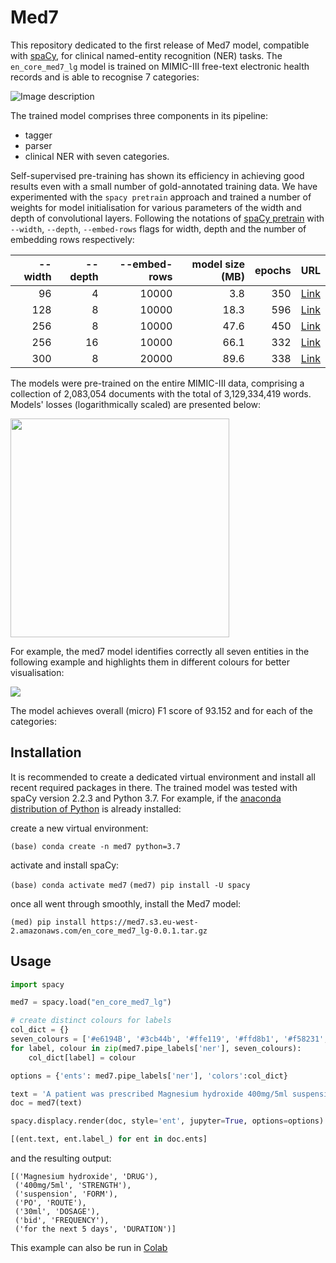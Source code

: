 # Med7

This repository dedicated to the first release of Med7 model, compatible with [spaCy](https://spacy.io), for clinical named-entity recognition (NER) tasks. The `en_core_med7_lg` model is trained on MIMIC-III free-text electronic health records and is able to recognise 7 categories:


![Image description](https://github.com/kormilitzin/med7/blob/master/images/Screenshot%202020-02-26%20at%2018.18.54.png)

The trained model comprises three components in its pipeline:
* tagger
* parser
* clinical NER with seven categories.

Self-supervised pre-training has shown its efficiency in achieving good results even with a small number of gold-annotated training data. We have experimented with the `spacy pretrain` approach and trained a number of weights for model initialisation for various parameters of the width and depth of convolutional layers. Following the notations of [spaCy pretrain](https://spacy.io/api/cli#pretrain) with `--width`, `--depth`, `--embed-rows` flags for width, depth and the number of embedding rows respectively:

| --width  | --depth | --embed-rows    |model size (MB) | epochs | URL      |
| --------:| -------:| -------------:  |--------------: |------: |-----:    |
| 96       |      4  |   10000         |      3.8       |    350 | [Link](https://med7.s3.eu-west-2.amazonaws.com/t2v/model_096_04_350.bin) |
| 128      |      8  |   10000         |      18.3      |    596 | [Link](https://med7.s3.eu-west-2.amazonaws.com/t2v/model_128_08_596.bin) |
| 256      |      8  |   10000         |      47.6      |    450 | [Link](https://med7.s3.eu-west-2.amazonaws.com/t2v/model_256_08_450.bin) |
| 256      |      16  |   10000         |     66.1      |    332 | [Link](https://med7.s3.eu-west-2.amazonaws.com/t2v/model_256_16_332.bin) |
| 300      |      8  |    20000       |       89.6      |    338 | [Link](https://med7.s3.eu-west-2.amazonaws.com/t2v/model_300_08_338.bin) |

The models were pre-trained on the entire MIMIC-III data, comprising a collection of 2,083,054 documents with the total of 3,129,334,419 words. Models' losses (logarithmically scaled) are presented below:


<img src="https://github.com/kormilitzin/med7/blob/master/images/myfile_1-1.png" width="350">


For example, the med7 model identifies correctly all seven entities in the following example and highlights them in different colours for better visualisation:

![](https://github.com/kormilitzin/med7/blob/master/images/Screenshot%202020-02-27%20at%2013.42.04.png)

The model achieves overall (micro) F1 score of 93.152 and for each of the categories:



## Installation

It is recommended to create a dedicated virtual environment and install all recent required packages in there. The trained model was tested with spaCy version 2.2.3 and Python 3.7. For example, if the [anaconda distribution of Python](https://www.anaconda.com/distribution/#download-section) is already installed:

create a new virtual environment:

`(base) conda create -n med7 python=3.7`

activate and install spaCy:

`(base) conda activate med7`
`(med7) pip install -U spacy`

once all went through smoothly, install the Med7 model:

`(med) pip install https://med7.s3.eu-west-2.amazonaws.com/en_core_med7_lg-0.0.1.tar.gz`

## Usage

```python
import spacy

med7 = spacy.load("en_core_med7_lg")

# create distinct colours for labels
col_dict = {}
seven_colours = ['#e6194B', '#3cb44b', '#ffe119', '#ffd8b1', '#f58231', '#f032e6', '#42d4f4']
for label, colour in zip(med7.pipe_labels['ner'], seven_colours):
    col_dict[label] = colour

options = {'ents': med7.pipe_labels['ner'], 'colors':col_dict}

text = 'A patient was prescribed Magnesium hydroxide 400mg/5ml suspension PO of total 30ml bid for the next 5 days.'
doc = med7(text)

spacy.displacy.render(doc, style='ent', jupyter=True, options=options)

[(ent.text, ent.label_) for ent in doc.ents]
```

and the resulting output:

```
[('Magnesium hydroxide', 'DRUG'),
 ('400mg/5ml', 'STRENGTH'),
 ('suspension', 'FORM'),
 ('PO', 'ROUTE'),
 ('30ml', 'DOSAGE'),
 ('bid', 'FREQUENCY'),
 ('for the next 5 days', 'DURATION')]
```

This example can also be run in [Colab](https://colab.research.google.com/drive/1mY36G-vzBc_x4DGAYfyeb0OLIUcRMgff#scrollTo=g8V6OLMsZt4u)






	
